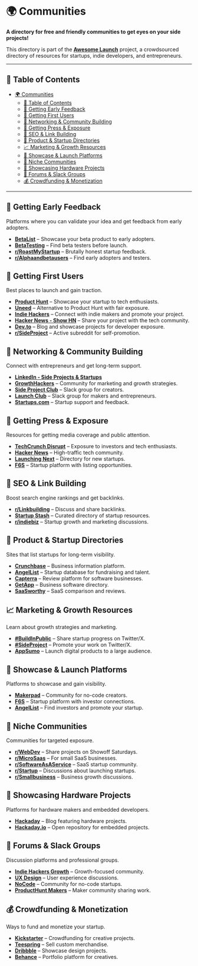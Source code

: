 # 🌍 Communities

**A directory for free and friendly communities to get eyes on your side projects!**

This directory is part of the **[Awesome Launch](./README.md)** project, a crowdsourced directory of resources for startups, indie developers, and entrepreneurs.

---

## 📌 Table of Contents

- [🌍 Communities](#-communities)
  - [📌 Table of Contents](#-table-of-contents)
  - [📝 Getting Early Feedback](#-getting-early-feedback)
  - [🚀 Getting First Users](#-getting-first-users)
  - [🤝 Networking \& Community Building](#-networking--community-building)
  - [📰 Getting Press \& Exposure](#-getting-press--exposure)
  - [🔗 SEO \& Link Building](#-seo--link-building)
  - [📌 Product \& Startup Directories](#-product--startup-directories)
  - [📈 Marketing \& Growth Resources](#-marketing--growth-resources)
  - [🌟 Showcase \& Launch Platforms](#-showcase--launch-platforms)
  - [🎯 Niche Communities](#-niche-communities)
  - [🔧 Showcasing Hardware Projects](#-showcasing-hardware-projects)
  - [💬 Forums \& Slack Groups](#-forums--slack-groups)
  - [💰 Crowdfunding \& Monetization](#-crowdfunding--monetization)

---

## 📝 Getting Early Feedback

Platforms where you can validate your idea and get feedback from early adopters.

- **[BetaList](https://betalist.com/)** – Showcase your beta product to early adopters.
- **[BetaTesting](https://www.betatesting.com/)** – Find beta testers before launch.
- **[r/RoastMyStartup](https://www.reddit.com/r/RoastMyStartup/)** – Brutally honest startup feedback.
- **[r/Alphaandbetausers](https://www.reddit.com/r/Alphaandbetausers/)** – Find early adopters and testers.

## 🚀 Getting First Users

Best places to launch and gain traction.

- **[Product Hunt](https://www.producthunt.com/)** – Showcase your startup to tech enthusiasts.
- **[Uneed](https://www.uneed.best)** – Alternative to Product Hunt with fair exposure.
- **[Indie Hackers](https://www.indiehackers.com/)** – Connect with indie makers and promote your project.
- **[Hacker News - Show HN](https://news.ycombinator.com/show)** – Share your project with the tech community.
- **[Dev.to](https://dev.to/)** – Blog and showcase projects for developer exposure.
- **[r/SideProject](https://www.reddit.com/r/SideProject/)** – Active subreddit for self-promotion.

## 🤝 Networking & Community Building

Connect with entrepreneurs and get long-term support.

- **[LinkedIn - Side Projects & Startups](https://www.linkedin.com/groups/11908947/)**
- **[GrowthHackers](https://growthhackers.com/)** – Community for marketing and growth strategies.
- **[Side Project Club](https://www.sideprojectclub.com/)** – Slack group for creators.
- **[Launch Club](https://www.launchclub.io/)** – Slack group for makers and entrepreneurs.
- **[Startups.com](https://www.startups.com/community)** – Startup support and feedback.

## 📰 Getting Press & Exposure

Resources for getting media coverage and public attention.

- **[TechCrunch Disrupt](https://techcrunch.com/events/disrupt/)** – Exposure to investors and tech enthusiasts.
- **[Hacker News](https://news.ycombinator.com/)** – High-traffic tech community.
- **[Launching Next](https://www.launchingnext.com/)** – Directory for new startups.
- **[F6S](https://www.f6s.com/)** – Startup platform with listing opportunities.

## 🔗 SEO & Link Building

Boost search engine rankings and get backlinks.

- **[r/Linkbuilding](https://www.reddit.com/r/Linkbuilding/)** – Discuss and share backlinks.
- **[Startup Stash](https://startupstash.com/)** – Curated directory of startup resources.
- **[r/indiebiz](https://www.reddit.com/r/indiebiz/)** – Startup growth and marketing discussions.

## 📌 Product & Startup Directories

Sites that list startups for long-term visibility.

- **[Crunchbase](https://www.crunchbase.com/)** – Business information platform.
- **[AngelList](https://angel.co/)** – Startup database for fundraising and talent.
- **[Capterra](https://www.capterra.com/)** – Review platform for software businesses.
- **[GetApp](https://www.getapp.com/)** – Business software directory.
- **[SaaSworthy](https://www.saasworthy.com/)** – SaaS comparison and reviews.

## 📈 Marketing & Growth Resources

Learn about growth strategies and marketing.

- **[#BuildInPublic](https://twitter.com/hashtag/buildinpublic)** – Share startup progress on Twitter/X.
- **[#SideProject](https://twitter.com/hashtag/sideproject)** – Promote your work on Twitter/X.
- **[AppSumo](https://appsumo.com/)** – Launch digital products to a large audience.

## 🌟 Showcase & Launch Platforms

Platforms to showcase and gain visibility.

- **[Makerpad](https://www.makerpad.co/)** – Community for no-code creators.
- **[F6S](https://www.f6s.com/)** – Startup platform with investor connections.
- **[AngelList](https://angel.co/)** – Find investors and promote your startup.

## 🎯 Niche Communities

Communities for targeted exposure.

- **[r/WebDev](https://www.reddit.com/r/WebDev/)** – Share projects on Showoff Saturdays.
- **[r/MicroSaas](https://www.reddit.com/r/MicroSaas/)** – For small SaaS businesses.
- **[r/SoftwareAsAService](https://www.reddit.com/r/SoftwareAsAService/)** – SaaS startup community.
- **[r/Startup](https://www.reddit.com/r/Startup/)** – Discussions about launching startups.
- **[r/Smallbusiness](https://www.reddit.com/r/Smallbusiness/)** – Business growth discussions.

## 🔧 Showcasing Hardware Projects

Platforms for hardware makers and embedded developers.

- **[Hackaday](https://hackaday.com/)** – Blog featuring hardware projects.
- **[Hackaday.io](https://hackaday.io/)** – Open repository for embedded projects.

## 💬 Forums & Slack Groups

Discussion platforms and professional groups.

- **[Indie Hackers Growth](https://www.indiehackers.com/growth)** – Growth-focused community.
- **[UX Design](https://www.reddit.com/r/UXDesign/)** – User experience discussions.
- **[NoCode](https://www.reddit.com/r/NoCode/)** – Community for no-code startups.
- **[ProductHunt Makers](https://www.producthunt.com/makers)** – Maker community sharing work.

## 💰 Crowdfunding & Monetization

Ways to fund and monetize your startup.

- **[Kickstarter](https://www.kickstarter.com/)** – Crowdfunding for creative projects.
- **[Teespring](https://www.teespring.com/)** – Sell custom merchandise.
- **[Dribbble](https://dribbble.com/)** – Showcase design projects.
- **[Behance](https://www.behance.net/)** – Portfolio platform for creatives.
  